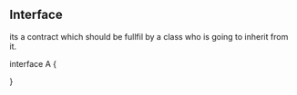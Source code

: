 ## Interface 

its a contract which should be fullfil by a class who is going to inherit from it.

interface A {




}


















